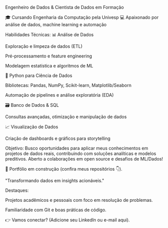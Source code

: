 Engenheiro de Dados & Cientista de Dados em Formação

🎓 Cursando Engenharia da Computação pela Univesp
💻 Apaixonado por análise de dados, machine learning e automação

Habilidades Técnicas:
📊 Análise de Dados

Exploração e limpeza de dados (ETL)

Pré-processamento e feature engineering

Modelagem estatística e algoritmos de ML

🐍 Python para Ciência de Dados

Bibliotecas: Pandas, NumPy, Scikit-learn, Matplotlib/Seaborn

Automação de pipelines e análise exploratória (EDA)

🗃️ Banco de Dados & SQL

Consultas avançadas, otimização e manipulação de dados

📈 Visualização de Dados

Criação de dashboards e gráficos para storytelling

Objetivo:
Busco oportunidades para aplicar meus conhecimentos em projetos de dados reais, contribuindo com soluções analíticas e modelos preditivos. Aberto a colaborações em open source e desafios de ML/Dados!

🔗 Portfólio em construção (confira meus repositórios 👇).

"Transformando dados em insights acionáveis."

Destaques:

Projetos acadêmicos e pessoais com foco em resolução de problemas.

Familiaridade com Git e boas práticas de código.

👉 Vamos conectar? (Adicione seu LinkedIn ou e-mail aqui).
